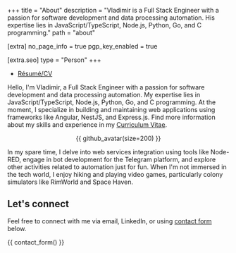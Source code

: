 +++
title = "About"
description = "Vladimir is a Full Stack Engineer with a passion for software development and data processing automation. His expertise lies in JavaScript/TypeScript, Node.js, Python, Go, and C programming."
path = "about"

[extra]
no_page_info = true
pgp_key_enabled = true

[extra.seo]
type = "Person"
+++

- [Résumé/CV](@/pages/cv.md)

Hello, I'm Vladimir, a Full Stack Engineer with a passion for software development and data processing automation. My expertise lies in JavaScript/TypeScript, Node.js, Python, Go, and C programming. At the moment, I specialize in building and maintaining web applications using frameworks like Angular, NestJS, and Express.js. Find more information about my skills and experience in my [Curriculum Vitae](@/pages/cv.md).

<p style="text-align: center;">{{ github_avatar(size=200) }}</p>

In my spare time, I delve into web services integration using tools like Node-RED, engage in bot development for the Telegram platform, and explore other activities related to automation just for fun. When I'm not immersed in the tech world, I enjoy hiking and playing video games, particularly colony simulators like RimWorld and Space Haven.

## Let's connect

Feel free to connect with me via email, LinkedIn, or using [contact form](#contact) below.

{{ contact_form() }}
